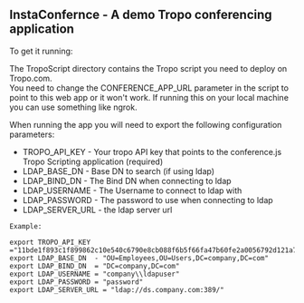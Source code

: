 ## InstaConfernce  - A demo Tropo conferencing application

To get it running:

The TropoScript directory contains the Tropo script you need to deploy on Tropo.com.  
You need to change the CONFERENCE_APP_URL parameter in the script to point to this web app or it won't work.  If running this on your local machine you can use something like ngrok.

When running the app you will need to export the following configuration parameters:

* TROPO_API_KEY - Your tropo API key that points to the conference.js Tropo Scripting application (required)
* LDAP_BASE_DN  - Base DN to search (if using ldap)
* LDAP_BIND_DN  - The Bind DN when connecting to ldap
* LDAP_USERNAME - The Username to connect to ldap with
* LDAP_PASSWORD - The password to use when connecting to ldap
* LDAP_SERVER_URL - the ldap server url



```
Example:

export TROPO_API_KEY ="11bde1f893c1f899862c10e540c6790e8cb088f6b5f66fa47b60fe2a0056792d121a7f9f48d7bf7995a76602"
export LDAP_BASE_DN  - "OU=Employees,OU=Users,DC=company,DC=com"
export LDAP_BIND_DN  = "DC=company,DC=com"
export LDAP_USERNAME = "company\\ldapuser"
export LDAP_PASSWORD = "password"
export LDAP_SERVER_URL = "ldap://ds.company.com:389/"
```


